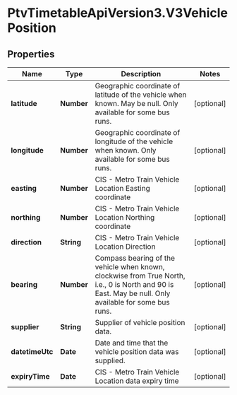 # PtvTimetableApiVersion3.V3VehiclePosition

## Properties
Name | Type | Description | Notes
------------ | ------------- | ------------- | -------------
**latitude** | **Number** | Geographic coordinate of latitude of the vehicle when known. May be null.  Only available for some bus runs. | [optional] 
**longitude** | **Number** | Geographic coordinate of longitude of the vehicle when known.   Only available for some bus runs. | [optional] 
**easting** | **Number** | CIS - Metro Train Vehicle Location Easting coordinate | [optional] 
**northing** | **Number** | CIS - Metro Train Vehicle Location Northing coordinate | [optional] 
**direction** | **String** | CIS - Metro Train Vehicle Location Direction | [optional] 
**bearing** | **Number** | Compass bearing of the vehicle when known, clockwise from True North, i.e., 0 is North and 90 is East. May be null.  Only available for some bus runs. | [optional] 
**supplier** | **String** | Supplier of vehicle position data. | [optional] 
**datetimeUtc** | **Date** | Date and time that the vehicle position data was supplied. | [optional] 
**expiryTime** | **Date** | CIS - Metro Train Vehicle Location data expiry time | [optional] 
